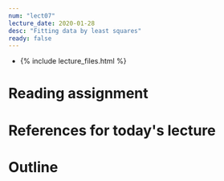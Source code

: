 ```yaml
---
num: "lect07"
lecture_date: 2020-01-28
desc: "Fitting data by least squares"
ready: false
---
```


* {% include lecture_files.html %}


# Reading assignment


# References for today's lecture


# Outline

